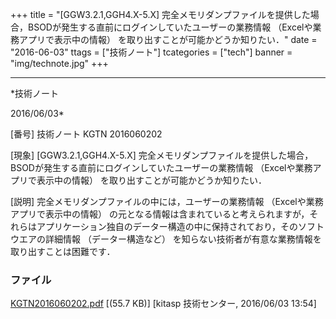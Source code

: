 ﻿+++
title = "[GGW3.2.1,GGH4.X-5.X] 完全メモリダンプファイルを提供した場合，BSODが発生する直前にログインしていたユーザーの業務情報 （Excelや業務アプリで表示中の情報） を取り出すことが可能かどうか知りたい．"
date = "2016-06-03"
ttags = ["技術ノート"]
tcategories = ["tech"]
banner = "img/technote.jpg"
+++

-----------------------------------------------------------------------------------------------------------------------------

*技術ノート

2016/06/03*


[番号]
技術ノート KGTN 2016060202

[現象]
[GGW3.2.1,GGH4.X-5.X]
完全メモリダンプファイルを提供した場合，BSODが発生する直前にログインしていたユーザーの業務情報
（Excelや業務アプリで表示中の情報）
を取り出すことが可能かどうか知りたい．

[説明]
完全メモリダンプファイルの中には，ユーザーの業務情報
（Excelや業務アプリで表示中の情報）
の元となる情報は含まれていると考えられますが，それらはアプリケーション独自のデーター構造の中に保持されており，そのソフトウエアの詳細情報
（データー構造など）
を知らない技術者が有意な業務情報を取り出すことは困難です．


### ファイル

 
 


[KGTN2016060202.pdf](http://techreport.kitasp.net/attachments/download/2637/KGTN2016060202.pdf)
 [(55.7 KB)] [kitasp 技術センター, 2016/06/03
13:54]


 


 

